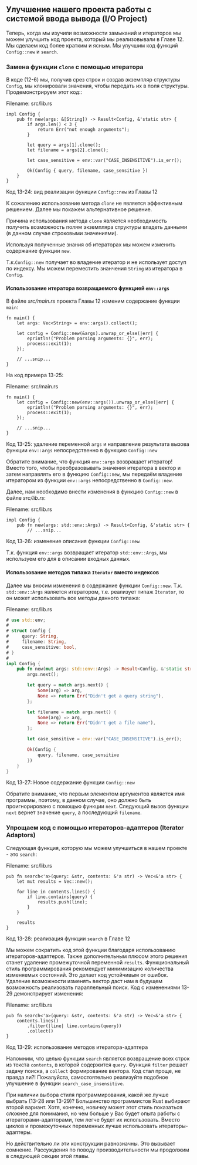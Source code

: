 ## Улучшение нашего проекта работы с системой ввода вывода (I/O Project)

Теперь, когда мы изучили возможности замыканий и итераторов мы можем улучшить
код проекта, который мы реализовывали в Главе 12. Мы сделаем код более кратким и
ясным. Мы улучшим код функций `Config::new` и `search`.

### Замена функции `clone` с помощью итератора

В коде (12-6) мы, получив срез строк и создав экземпляр структуры `Config`, мы
клонировали значения, чтобы передать их в поля структуры. Продемонстрируем этот код::

<span class="filename">Filename: src/lib.rs</span>

```rust,ignore
impl Config {
    pub fn new(args: &[String]) -> Result<Config, &'static str> {
        if args.len() < 3 {
            return Err("not enough arguments");
        }

        let query = args[1].clone();
        let filename = args[2].clone();

        let case_sensitive = env::var("CASE_INSENSITIVE").is_err();

        Ok(Config { query, filename, case_sensitive })
    }
}
```

<span class="caption">Код 13-24: вид реализации функции `Config::new` из Главы 12</span>

<!--Is this why we didn't want to use clone calls, they were inefficient, or
was it that stacking clone calls can become confusing/is bad practice? -->
<!-- Yep, it's for performance reasons /Carol -->

К сожалению использование метода `clone` не является эффективным решением. Далее
мы покажем альтернативное решение.

Причина использования метода `clone` является необходимость получить возможность
полям экземпляра структуры владеть данными (в данном случае строковыми значениями).

Используя полученные знания об итераторах мы можем изменить содержание функции
`new`.

<!-- use the iterator functionality to what? How will iterating allow us to do
the same thing, can you briefly lay that out? -->
<!-- It's mostly for clarity and using a good abstraction, I've tried fixing
/Carol -->

Т.к.`Config::new` получает во владение итератор и не использует доступ по индексу.
Мы можем переместить знанчения `String` из итератора в `Config`.

<!-- below: which file are we in, can you specify here? -->
<!-- done /Carol -->

#### Использование итератора возвращаемого функцией `env::args`

В файле *src/main.rs* проекта Главы 12 изменим содержание функции `main`:

```rust,ignore
fn main() {
    let args: Vec<String> = env::args().collect();

    let config = Config::new(&args).unwrap_or_else(|err| {
        eprintln!("Problem parsing arguments: {}", err);
        process::exit(1);
    });

    // ...snip...
}
```

На код примера  13-25:

<span class="filename">Filename: src/main.rs</span>

```rust,ignore
fn main() {
    let config = Config::new(env::args()).unwrap_or_else(|err| {
        eprintln!("Problem parsing arguments: {}", err);
        process::exit(1);
    });

    // ...snip...
}
```

<span class="caption">Код 13-25: удаление переменной `args` и направление результата
вызова функции `env::args` непосредственно в функцию `Config::new`</span>

<!-- I think, if we're going to be building this up bit by bit, it might be
worth adding listing numbers and file names to each, can you add those? Don't
worry about being accurate with the numbers, we can update them more easily
later -->
<!-- That's nice of you to offer, but since we're maintaining an online version
that we're keeping in sync with each round of edits, we need to keep the
listing numbers making sense as well. We'll just take care of them. /Carol -->

Обратите внимание, что функция `env::args` возвращает итератор! Вместо того, чтобы
преобразовывать значения итератора в вектор и затем направлять его в функцию
`Config::new`, мы передаём владение итератором из функции `env::args` непосредственно
в `Config::new`.

Далее, нам необходимо внести изменения в функцию `Config::new` в файле *src/lib.rs*:

<!-- can you give the filename here too? -->
<!-- done /Carol -->

<span class="filename">Filename: src/lib.rs</span>

```rust,ignore
impl Config {
    pub fn new(args: std::env::Args) -> Result<Config, &'static str> {
        // ...snip...
```

<span class="caption">Код 13-26: изменение описания функции `Config::new`</span>

Т.к. функция `env::args` возвращает итератор `std::env::Args`, мы используем его
для в описании входных данных.

#### Использование методов типажа `Iterator` вместо индексов

Далее мы вносим изменения в содержание функции `Config::new`. Т.к. `std::env::Args`
является итератором, т.е. реализует типаж `Iterator`, то он может использовать
все методы данного типажа:

<span class="filename">Filename: src/lib.rs</span>

```rust
# use std::env;
#
# struct Config {
#     query: String,
#     filename: String,
#     case_sensitive: bool,
# }
#
impl Config {
    pub fn new(mut args: std::env::Args) -> Result<Config, &'static str> {
    	args.next();

        let query = match args.next() {
            Some(arg) => arg,
            None => return Err("Didn't get a query string"),
        };

        let filename = match args.next() {
            Some(arg) => arg,
            None => return Err("Didn't get a file name"),
        };

        let case_sensitive = env::var("CASE_INSENSITIVE").is_err();

        Ok(Config {
            query, filename, case_sensitive
        })
    }
}
```

<span class="caption">Код 13-27: Новое содержание функции `Config::new`</span>

<!-- is this the *full* new lib.rs code? Worth noting for ghosting purposes -->
<!-- No, this is just the `Config::new` function, which I thought would be
clear by saying "Next, we'll fix the body of `Config::new`.", can you elaborate
on why that's not clear enough? I would expect programmers to be able to
understand where a function starts and ends. /Carol -->

Обратите внимание, что первым элементом аргументов является имя программы, поэтому,
в данном случае, оно должно быть проигнорировано с помощью функции `next`. Следующий
вызов функции `next` вернет значение `query`, а последующий `filename`.

<!-- Hm, if ? would not work anyway, I'm not clear on why we mention, why it's
a shame we cant use it on Option? -->
<!-- We've taken this out, it's something that a portion of the readers might
be wondering and something that Rust might let you do someday, but yeah, it's
probably just distracting to most people /Carol -->

### Упрощаем код с помощью итераторов-адаптеров (Iterator Adaptors)

Следующая функция, которую мы можем улучшиться в нашем проекте - это `search`:

<span class="filename">Filename: src/lib.rs</span>

```rust,ignore
pub fn search<'a>(query: &str, contents: &'a str) -> Vec<&'a str> {
    let mut results = Vec::new();

    for line in contents.lines() {
        if line.contains(query) {
            results.push(line);
        }
    }

    results
}
```

<span class="caption">Код 13-28: реализация функции `search` в Главе 12</span>

Мы можем сократить код этой функции благодаря использованию итераторов-адаптеров.
Также дополнительным плюсом этого решения станет удаление промежуточной переменной
`results`. Функциональный стиль программирования рекомендует минимизацию количества
изменяемых состояний. Это делает код устойчивым от ошибок. Удаление возможности
изменять вектор даст нам в будущем возможность реализовать параллельный поиск.
Код с изменениями 13-29 демонстрирует изменения:

<!-- Remind us why we want to avoid the mutable results vector? -->
<!-- done /Carol -->

<span class="filename">Filename: src/lib.rs</span>

```rust,ignore
pub fn search<'a>(query: &str, contents: &'a str) -> Vec<&'a str> {
    contents.lines()
        .filter(|line| line.contains(query))
        .collect()
}
```

<span class="caption">Код 13-29: использование методов итератора-адаптера</span>

Напомним, что целью функции `search` является возвращение всех строк из текста
`contents`, в которой содержится `query`. Функция `filter` решает задачу поиска,
а `collect` формирование вектора. Код стал проще, не правда ли?! Пожалуйста,
самостоятельно реализуйте подобное улучшение в функции `search_case_insensitive`.

<!-- what is that, here, only lines that contain a matching string? A bit more
context would help out, we probably can't rely on readers remembering all the
details I'm afraid -->
<!-- done /Carol -->

При наличии выбора стиля программирования, какой же лучше выбрать (13-28 или 13-29)?
Большинство программистов Rust выбирают второй вариант. Хотя, конечно, новичку
может этот стиль показаться сложнее для понимания, но чем больше у Вас будет опыта
работы с итераторами-адапторами, тем легче будет их использовать. Вместо циклов и
промежуточных переменных лучше использовать итераторы-адаптеры.

Но действительно ли эти конструкции равнозначны. Это вызывает сомнение. Рассуждения
по поводу производительности мы продолжим в следующей секции этой главы.
